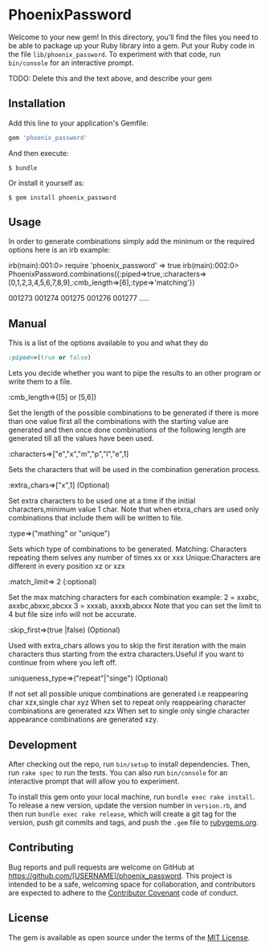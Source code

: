# PhoenixPassword

Welcome to your new gem! In this directory, you'll find the files you need to be able to package up your Ruby library into a gem. Put your Ruby code in the file `lib/phoenix_password`. To experiment with that code, run `bin/console` for an interactive prompt.

TODO: Delete this and the text above, and describe your gem

## Installation

Add this line to your application's Gemfile:

```ruby
gem 'phoenix_password'
```

And then execute:

    $ bundle

Or install it yourself as:

    $ gem install phoenix_password

## Usage
In order to generate combinations simply add the minimum or the required options
here is an irb example:

irb(main):001:0> require 'phoenix_password'
=> true
irb(main):002:0>  PhoenixPassword.combinations({:piped=>true,:characters=>[0,1,2,3,4,5,6,7,8,9],:cmb_length=>[6],:type=>'matching'})

001273
001274
001275
001276
001277
.....

## Manual
This is a list of the options available to you and what they do

```ruby	
:piped=>(true or false)
```
Lets you decide whether you want to pipe the results to an other program
or write them to a file.

:cmb_length=>([5] or [5,6])

Set the length of the possible combinations to be generated if
there is more than one value first all the combinations with the
starting value are generated and then once done combinations of
the following length are generated till all the values have been used.

:characters=>["e","x","m","p","l","e",1]

Sets the characters that will be used in the combination generation process.

:extra_chars=>["x",1] (Optional)

Set extra characters to be used one at a time if the initial characters,minimum value 1 char.
Note that when etxra_chars are used only combinations that include them will be written to file.
	
:type=>("mathing" or "unique")

Sets which type of combinations to be generated.
Matching: Characters repeating them selves any number of times xx or xxx
Unique:Characters are different in every position xz or xzx

:match_limit=> 2 (:optional)

Set the max matching characters for each combination example:
2 = xxabc, axxbc,abxxc,abcxx
3 = xxxab, axxxb,abxxx
Note that you can set the limit to 4 but file size info will
not be accurate.


:skip_first=>(true |false) (Optional)

Used with extra_chars allows you to skip the first iteration with the
main characters thus starting from the extra characters.Useful if you
want to continue from where you left off.

:uniqueness_type=>("repeat"|"singe") (Optional)

If not set all possible unique combinations are generated i.e reappearing char xzx,single char xyz
When set to repeat only reappearing character combinations are generated xzx
When set to single only single character appearance combinations are generated xzy.




## Development

After checking out the repo, run `bin/setup` to install dependencies. Then, run `rake spec` to run the tests. You can also run `bin/console` for an interactive prompt that will allow you to experiment.

To install this gem onto your local machine, run `bundle exec rake install`. To release a new version, update the version number in `version.rb`, and then run `bundle exec rake release`, which will create a git tag for the version, push git commits and tags, and push the `.gem` file to [rubygems.org](https://rubygems.org).

## Contributing

Bug reports and pull requests are welcome on GitHub at https://github.com/[USERNAME]/phoenix_password. This project is intended to be a safe, welcoming space for collaboration, and contributors are expected to adhere to the [Contributor Covenant](http://contributor-covenant.org) code of conduct.


## License

The gem is available as open source under the terms of the [MIT License](http://opensource.org/licenses/MIT).


